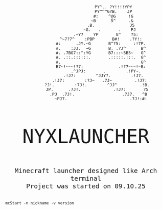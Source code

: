 <body style="    font-family: monospace; displat:flex;    justify-content: center;
    align-items: center;">
    <pre style="
    font-size: 13px;
    line-height: 1.1;
    text-align: center;
">
                      PY^.. ?Y!!!!YPY
                      PY^^^G?B.    JP
                      #:    ^@G     !G
                     ~B      5^     .&
                    .B.              J5
                   ~G.   .       .    PJ
                .~Y7    YP       G^    ?5:
            ^~7?7^    :PBP       B#!    .?Y!:
            #:      .JY.~G       B^?5:     :!7P.
            #.    :JJ.  ~G       B. .?J^      B^
            #. .7BG7::^:YG       B7:::~5B5~   G^
            #. .::.::::::.       .:::::.:::.  G^
            #.                                G^
            B7~!~~~!?7:              .!?7~~~!~B:
                .^JPJ:       .        .!PY~.
              .!J7:        ^JJY?.        .!J7.
           .!J7:        :?J~   .7J~         .!J7:
         ?J!.        :7J!.        ^JJ^         .!B.
         JP.      .7J!.             .!J7:       ?5
          .PJ  .7J!.                   .7J7.   ^B
            ~PJ7.                         .7J!:#:

</pre>



<p style="font-size: 60px;" align="center">NYXLAUNCHER</p>
<p style="font-size: 20px;" align="center">
Minecraft launcher designed like Arch terminal <br>
Project was started on 09.10.25
</p>
<!--commands-->


<code>
mcStart -n nickname -v version
</code>



</body>



